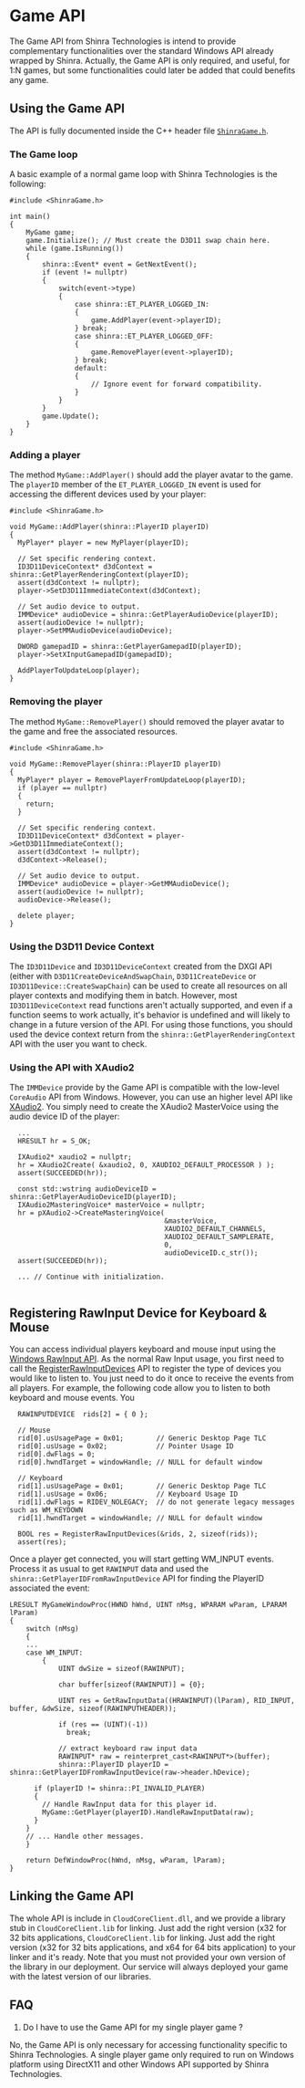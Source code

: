 # Game API

The Game API from Shinra Technologies is intend to provide complementary functionalities
over the standard Windows API already wrapped by Shinra.  Actually, the Game API is only
required, and useful, for 1:N games, but some functionalities could later be added that could
benefits any game.

## Using the Game API

The API is fully documented inside the C++ header file [`ShinraGame.h`](../Sources/include/ShinraGame.h).

### The Game loop

A basic example of a normal game loop with Shinra Technologies is the following:
```
#include <ShinraGame.h>

int main()
{
    MyGame game;
    game.Initialize(); // Must create the D3D11 swap chain here.
    while (game.IsRunning())
    {
        shinra::Event* event = GetNextEvent();
        if (event != nullptr)
        {
            switch(event->type)
            {
                case shinra::ET_PLAYER_LOGGED_IN:
                {
                    game.AddPlayer(event->playerID);
                } break;
                case shinra::ET_PLAYER_LOGGED_OFF:
                {
                    game.RemovePlayer(event->playerID);
                } break;
                default:
                {
                    // Ignore event for forward compatibility.
                }
            }
        }
        game.Update();
    }
}
```

### Adding a player

The method `MyGame::AddPlayer()` should add the player avatar to the game.  The `playerID` member of
the `ET_PLAYER_LOGGED_IN` event is used for accessing the different devices used by your player:
```
#include <ShinraGame.h>

void MyGame::AddPlayer(shinra::PlayerID playerID)
{
  MyPlayer* player = new MyPlayer(playerID);
  
  // Set specific rendering context.
  ID3D11DeviceContext* d3dContext = shinra::GetPlayerRenderingContext(playerID);
  assert(d3dContext != nullptr);  
  player->SetD3D11ImmediateContext(d3dContext);
  
  // Set audio device to output.
  IMMDevice* audioDevice = shinra::GetPlayerAudioDevice(playerID);
  assert(audioDevice != nullptr);  
  player->SetMMAudioDevice(audioDevice);
  
  DWORD gamepadID = shinra::GetPlayerGamepadID(playerID);
  player->SetXInputGamepadID(gamepadID);
  
  AddPlayerToUpdateLoop(player);
}
```

### Removing the player

The method `MyGame::RemovePlayer()` should removed the player avatar to the game and free the associated
resources.

```
#include <ShinraGame.h>

void MyGame::RemovePlayer(shinra::PlayerID playerID)
{
  MyPlayer* player = RemovePlayerFromUpdateLoop(playerID);
  if (player == nullptr)
  {
    return;
  }
  
  // Set specific rendering context.
  ID3D11DeviceContext* d3dContext = player->GetD3D11ImmediateContext();
  assert(d3dContext != nullptr);  
  d3dContext->Release();
  
  // Set audio device to output.
  IMMDevice* audioDevice = player->GetMMAudioDevice();
  assert(audioDevice != nullptr);  
  audioDevice->Release();

  delete player;
}
```

### Using the D3D11 Device Context

The `ID3D11Device` and `ID3D11DeviceContext` created from the DXGI API (either with `D3D11CreateDeviceAndSwapChain`,
`D3D11CreateDevice` or `ID3D11Device::CreateSwapChain`) can be used to create all resources on all player contexts
and modifying them in batch. However, most `ID3D11DeviceContext` read functions aren't actually supported, and even
if a function seems to work actually, it's behavior is undefined and will likely to change in a future version of
the API.  For using those functions, you should used the device context return from the
`shinra::GetPlayerRenderingContext` API with the user you want to check.


### Using the API with XAudio2

The `IMMDevice` provide by the Game API is compatible with the low-level `CoreAudio` API from
Windows.  However, you can use an higher level API like
[XAudio2](https://msdn.microsoft.com/en-us/library/windows/desktop/hh405049%28v=vs.85%29.aspx).
You simply need to create the XAudio2 MasterVoice using the audio device ID of the player:

```
  ...
  HRESULT hr = S_OK;

  IXAudio2* xaudio2 = nullptr;
  hr = XAudio2Create( &xaudio2, 0, XAUDIO2_DEFAULT_PROCESSOR ) );
  assert(SUCCEEDED(hr));
  
  const std::wstring audioDeviceID = shinra::GetPlayerAudioDeviceID(playerID);
  IXAudio2MasteringVoice* masterVoice = nullptr;
  hr = pXAudio2->CreateMasteringVoice( 
                                      &masterVoice,
                                      XAUDIO2_DEFAULT_CHANNELS,
                                      XAUDIO2_DEFAULT_SAMPLERATE,
                                      0,
                                      audioDeviceID.c_str());
  assert(SUCCEEDED(hr));
  
  ... // Continue with initialization.
  
```

## Registering RawInput Device for Keyboard & Mouse

You can access individual players keyboard and mouse input using the
[Windows RawInput API](https://msdn.microsoft.com/en-us/library/windows/desktop/ms645536%28v=vs.85%29.aspx?f=255&MSPPError=-2147217396).
As the normal Raw Input usage, you first need to call the 
[RegisterRawInputDevices](https://msdn.microsoft.com/en-us/library/windows/desktop/ms645600%28v=vs.85%29.aspx)
API to register the type of devices you would like to listen to.  You just need to do it once to
receive the events from all players. For example, the following code allow you to listen to both
keyboard and mouse events.  You


```
  RAWINPUTDEVICE  rids[2] = { 0 };
  
  // Mouse
  rid[0].usUsagePage = 0x01;        // Generic Desktop Page TLC
  rid[0].usUsage = 0x02;            // Pointer Usage ID
  rid[0].dwFlags = 0;
  rid[0].hwndTarget = windowHandle; // NULL for default window
  
  // Keyboard
  rid[1].usUsagePage = 0x01;        // Generic Desktop Page TLC
  rid[1].usUsage = 0x06;            // Keyboard Usage ID
  rid[1].dwFlags = RIDEV_NOLEGACY;  // do not generate legacy messages such as WM_KEYDOWN
  rid[1].hwndTarget = windowHandle; // NULL for default window
  
  BOOL res = RegisterRawInputDevices(&rids, 2, sizeof(rids));
  assert(res);
```

Once a player get connected, you will start getting WM_INPUT events.  Process it as usual to get
`RAWINPUT` data and used the `shinra::GetPlayerIDFromRawInputDevice` API for finding the PlayerID
associated the event:

```
LRESULT MyGameWindowProc(HWND hWnd, UINT nMsg, WPARAM wParam, LPARAM lParam)
{
	switch (nMsg)
	{
	...
	case WM_INPUT:
		{
			UINT dwSize = sizeof(RAWINPUT);
			
			char buffer[sizeof(RAWINPUT)] = {0};
			
			UINT res = GetRawInputData((HRAWINPUT)(lParam), RID_INPUT, buffer, &dwSize, sizeof(RAWINPUTHEADER));
			
			if (res == (UINT)(-1)) 
			  break; 

			// extract keyboard raw input data
			RAWINPUT* raw = reinterpret_cast<RAWINPUT*>(buffer);
			shinra::PlayerID playerID = shinra::GetPlayerIDFromRawInputDevice(raw->header.hDevice);

      if (playerID != shinra::PI_INVALID_PLAYER)
      {
        // Handle RawInput data for this player id.
        MyGame::GetPlayer(playerID).HandleRawInputData(raw);      
      }
    }
	// ... Handle other messages.		
	}

	return DefWindowProc(hWnd, nMsg, wParam, lParam);
}
```

## Linking the Game API

The whole API is include in `CloudCoreClient.dll`, and we provide a library stub in
`CloudCoreClient.lib` for linking.  Just add the right version (x32 for 32 bits applications,
`CloudCoreClient.lib` for linking.  Just add the right version (x32 for 32 bits applications,
and x64 for 64 bits application) to your linker and it's ready.  Note that you must not provided
your own version of the library in our deployment.  Our service will always deployed your game
with the latest version of our libraries.

## FAQ

1. Do I have to use the Game API for my single player game ?

  No, the Game API is only necessary for accessing functionality specific to Shinra Technologies.
  A single player game only required to run on Windows platform using DirectX11 and other Windows
  API supported by Shinra Technologies.
